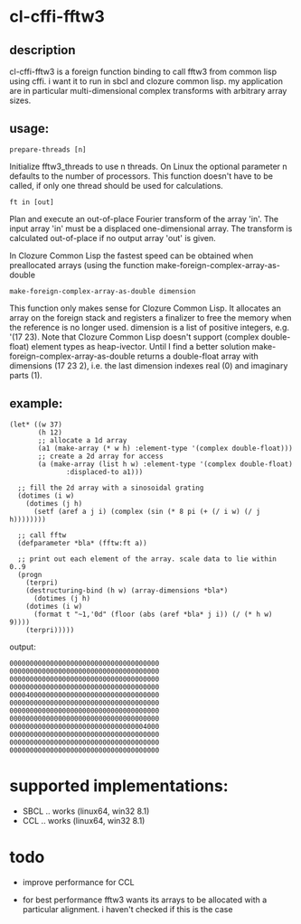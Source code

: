# cl-cffi-fftw3

## description

cl-cffi-fftw3 is a foreign function binding to call fftw3 from common
lisp using cffi. i want it to run in sbcl and clozure common lisp. my
application are in particular multi-dimensional complex transforms
with arbitrary array sizes.

## usage:

```
prepare-threads [n]
```

Initialize fftw3_threads to use n threads. On Linux the optional
parameter n defaults to the number of processors. This function
doesn't have to be called, if only one thread should be used for
calculations.


```
ft in [out]
```

Plan and execute an out-of-place Fourier transform of the array
'in'. The input array 'in' must be a displaced one-dimensional array.
The transform is calculated out-of-place if no output array 'out' is
given.

In Clozure Common Lisp the fastest speed can be obtained when
preallocated arrays (using the function 
make-foreign-complex-array-as-double

``` make-foreign-complex-array-as-double dimension ```

This function only makes sense for Clozure Common Lisp.  It allocates
an array on the foreign stack and registers a finalizer to free the
memory when the reference is no longer used.  dimension is a list of
positive integers, e.g. '(17 23). Note that Clozure Common Lisp
doesn't support (complex double-float) element types as heap-ivector.
Until I find a better solution make-foreign-complex-array-as-double
returns a double-float array with dimensions (17 23 2), i.e. the last
dimension indexes real (0) and imaginary parts (1).

## example:


```common-lisp
(let* ((w 37)
       (h 12)
       ;; allocate a 1d array
       (a1 (make-array (* w h) :element-type '(complex double-float)))
       ;; create a 2d array for access
       (a (make-array (list h w) :element-type '(complex double-float)
		      :displaced-to a1)))
  
  ;; fill the 2d array with a sinosoidal grating    		    
  (dotimes (i w)
    (dotimes (j h)
      (setf (aref a j i) (complex (sin (* 8 pi (+ (/ i w) (/ j h))))))))

  ;; call fftw
  (defparameter *bla* (fftw:ft a))

  ;; print out each element of the array. scale data to lie within 0..9
  (progn
    (terpri)
    (destructuring-bind (h w) (array-dimensions *bla*)
      (dotimes (j h)
	(dotimes (i w)
	  (format t "~1,'0d" (floor (abs (aref *bla* j i)) (/ (* h w) 9))))
	(terpri)))))
```

output:
```
0000000000000000000000000000000000000
0000000000000000000000000000000000000
0000000000000000000000000000000000000
0000000000000000000000000000000000000
0000400000000000000000000000000000000
0000000000000000000000000000000000000
0000000000000000000000000000000000000
0000000000000000000000000000000000000
0000000000000000000000000000000004000
0000000000000000000000000000000000000
0000000000000000000000000000000000000
0000000000000000000000000000000000000
```

# supported implementations:

* SBCL .. works (linux64, win32 8.1)
* CCL  .. works (linux64, win32 8.1)


# todo

* improve performance for CCL

* for best performance fftw3 wants its arrays to be allocated with a particular alignment. i haven't checked if this is the case